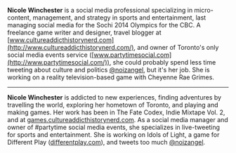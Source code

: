 **Nicole Winchester** is a social media professional specializing in
micro-content, management, and strategy in sports and entertainment,
last managing social media for the Sochi 2014 Olympics for the CBC. A
freelance game writer and designer, travel blogger at
[www.cultureaddicthistorynerd.com](http://www.cultureaddicthistorynerd.com/),
and owner of Toronto's only social media events service
([www.partytimesocial.com](http://www.partytimesocial.com/)), she could
probably spend less time tweeting about culture and politics
[@noizangel](https://twitter.com/noizangel.html), but it's her job.
She is working on a reality television-based game with Cheyenne Rae
Grimes.

---
**Nicole Winchester** is addicted to new experiences, finding adventures
by travelling the world, exploring her hometown of Toronto, and playing
and making games. Her work has been in The Fate Codex, Indie Mixtape
Vol. 2, and at
[games.cultureaddicthistorynerd.com](http://games.cultureaddicthistorynerd.com/).
As a social media manager and owner of #partytime social media events,
she specializes in live-tweeting for sports and entertainment. She is
working on Idols of Light, a game for Different Play
([differentplay.com](http://differentplay.com/)), and tweets too much
[@noizangel](https://twitter.com/noizangel.html).
